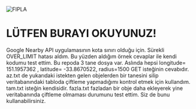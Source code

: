 ![FIPLA](https://user-images.githubusercontent.com/20922493/66070286-b4d1a900-e559-11e9-8c2c-65d792ca92b2.JPG)



# LÜTFEN BURAYI OKUYUNUZ!
  Google Nearby API uygulamasının kota sınırı olduğu için. Sürekli OVER_LIMIT hatası aldım.
  Bu yüzden aldığım örnek cevaplar ile kendi kodumu test ettim.
  Bu repoda 3 tane dosya var.
  Aslında hepsi longitude= 151.1957362 , latitude= -33.8670522, radius=1500 GET isteğinin cevabıdır.
  az.txt de yukarıdaki istekten gelen objelerden bir tanesini silip veritabanındaki tabloda çiftleme yapmadığımı kontrol etmek için kullandım.
  tam.txt isteğin kendisidir.
  fazla.txt fazladan bir obje daha ekleyerek yine veritabanında çiftleme olmaması durumunu test ettim.
  Siz de bunu kullanabilirsiniz.
